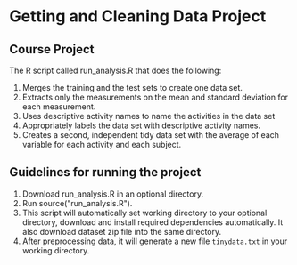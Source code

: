 # Getting and Cleaning Data Project

## Course Project

The R script called run_analysis.R that does the following:

1. Merges the training and the test sets to create one data set.
2. Extracts only the measurements on the mean and standard deviation for each measurement.
3. Uses descriptive activity names to name the activities in the data set
4. Appropriately labels the data set with descriptive activity names.
5. Creates a second, independent tidy data set with the average of each variable for each activity and each subject.

## Guidelines for running the project

1. Download run_analysis.R in an optional directory. 
2. Run source("run_analysis.R").
3. This script will automatically set working directory to your optional directory, download and install required dependencies automatically. It also download dataset zip file into the same directory. 
4. After preprocessing data, it will generate a new file ```tinydata.txt``` in your working directory.
